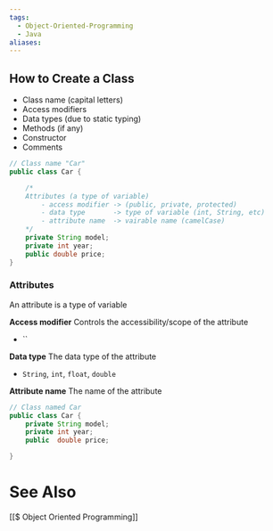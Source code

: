 ```yaml
---
tags:
  - Object-Oriented-Programming
  - Java
aliases:
---
```


## How to Create a Class
- Class name (capital letters)
- Access modifiers
- Data types (due to static typing)
- Methods (if any)
- Constructor
- Comments

```java showlinenumbers
// Class name "Car"
public class Car {

	/* 
	Attributes (a type of variable)
		- access modifier -> (public, private, protected)
		- data type       -> type of variable (int, String, etc)
		- attribute name  -> vairable name (camelCase)
	*/
	private String model;
	private int year;
	public double price;
}
```

### Attributes
An attribute is a type of variable

**Access modifier**
Controls the accessibility/scope of the attribute
- ``

**Data type**
The data type of the attribute
- `String`, `int`, `float`, `double`

**Attribute name**
The name of the attribute



```java showlinenumbers
// Class named Car
public class Car {
	private String model;
	private int year;
	public  double price;

}
```


# See Also
[[$ Object Oriented Programming]]
